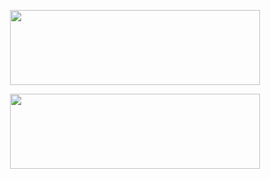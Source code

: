 <div align="center">

  <img  width="400" height="120px"
    src="https://github-readme-stats.vercel.app/api?username=BinaryFool-Hub&theme=github&show_icons=true&locale=cn&count_private=true&include_all_commits=true&hide=prs,issues"
    alt="" />

  <img  width="400" height="120px"
    src="https://github-readme-stats.vercel.app/api/top-langs/?username=BinaryFool-Hub&layout=compact&locale=cn&theme=github"
    alt="" />
</div>
